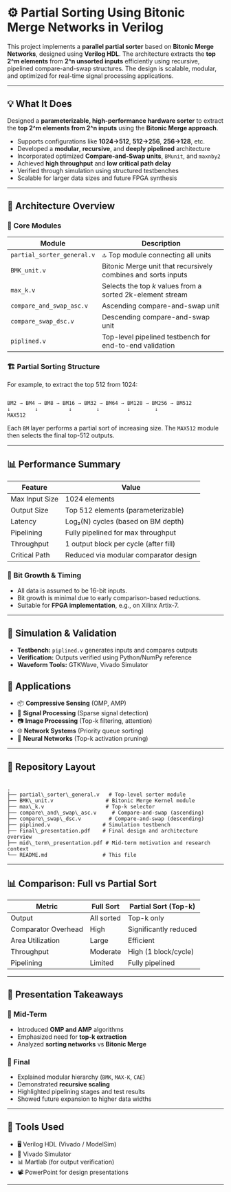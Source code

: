 # ⚙️ Partial Sorting Using Bitonic Merge Networks in Verilog

This project implements a **parallel partial sorter** based on **Bitonic Merge Networks**, designed using **Verilog HDL**. The architecture extracts the **top 2^m elements** from **2^n unsorted inputs** efficiently using recursive, pipelined compare-and-swap structures. The design is scalable, modular, and optimized for real-time signal processing applications.

---

## 💡 What It Does

Designed a **parameterizable, high-performance hardware sorter** to extract the **top 2^m elements from 2^n inputs** using the **Bitonic Merge approach**.

- Supports configurations like **1024→512**, **512→256**, **256→128**, etc.
- Developed a **modular**, **recursive**, and **deeply pipelined** architecture
- Incorporated optimized **Compare-and-Swap units**, `BMunit`, and `maxnby2`
- Achieved **high throughput** and **low critical path delay**
- Verified through simulation using structured testbenches
- Scalable for larger data sizes and future FPGA synthesis

---

## 🧠 Architecture Overview

### 🧩 Core Modules

| Module                  | Description                                                                 |
|-------------------------|-----------------------------------------------------------------------------|
| `partial_sorter_general.v` | 🔝 Top module connecting all units                                       |
| `BMK_unit.v`            | Bitonic Merge unit that recursively combines and sorts inputs              |
| `max_k.v`               | Selects the top _k_ values from a sorted 2k-element stream                  |
| `compare_and_swap_asc.v`| Ascending compare-and-swap unit                                            |
| `compare_swap_dsc.v`    | Descending compare-and-swap unit                                           |
| `piplined.v`            | Top-level pipelined testbench for end-to-end validation                    |

### 🏗️ Partial Sorting Structure

For example, to extract the top 512 from 1024:

```

BM2 → BM4 → BM8 → BM16 → BM32 → BM64 → BM128 → BM256 → BM512
↓        ↓          ↓        ↓         ↓        ↓
MAX512

```

Each `BM` layer performs a partial sort of increasing size. The `MAX512` module then selects the final top-512 outputs.

---

## 📊 Performance Summary

| Feature              | Value                                |
|----------------------|----------------------------------------|
| Max Input Size       | 1024 elements                          |
| Output Size          | Top 512 elements (parameterizable)     |
| Latency              | Log₂(N) cycles (based on BM depth)     |
| Pipelining           | Fully pipelined for max throughput     |
| Throughput           | 1 output block per cycle (after fill)  |
| Critical Path        | Reduced via modular comparator design  |

### 🧪 Bit Growth & Timing

- All data is assumed to be 16-bit inputs.
- Bit growth is minimal due to early comparison-based reductions.
- Suitable for **FPGA implementation**, e.g., on Xilinx Artix-7.

---

## 🔬 Simulation & Validation

- **Testbench:** `piplined.v` generates inputs and compares outputs
- **Verification:** Outputs verified using Python/NumPy reference
- **Waveform Tools:** GTKWave, Vivado Simulator


## 🎯 Applications

- 📦 **Compressive Sensing** (OMP, AMP)
- 📡 **Signal Processing** (Sparse signal detection)
- 📷 **Image Processing** (Top-k filtering, attention)
- 🌐 **Network Systems** (Priority queue sorting)
- 🧠 **Neural Networks** (Top-k activation pruning)

---

## 📁 Repository Layout

```

.
├── partial\_sorter\_general.v   # Top-level sorter module
├── BMK\_unit.v                 # Bitonic Merge Kernel module
├── max\_k.v                    # Top-k selector
├── compare\_and\_swap\_asc.v     # Compare-and-swap (ascending)
├── compare\_swap\_dsc.v         # Compare-and-swap (descending)
├── piplined.v                 # Simulation testbench
├── Final\_presentation.pdf    # Final design and architecture overview
├── mid\_term\_presentation.pdf # Mid-term motivation and research context
└── README.md                  # This file

```

---

## 📊 Comparison: Full vs Partial Sort

| Metric              | Full Sort         | Partial Sort (Top-k)   |
|---------------------|-------------------|-------------------------|
| Output              | All sorted        | Top-k only              |
| Comparator Overhead | High              | Significantly reduced   |
| Area Utilization    | Large             | Efficient               |
| Throughput          | Moderate          | High (1 block/cycle)    |
| Pipelining          | Limited           | Fully pipelined         |

---

## 🧭 Presentation Takeaways

### 📘 Mid-Term

- Introduced **OMP and AMP** algorithms
- Emphasized need for **top-k extraction**
- Analyzed **sorting networks** vs **Bitonic Merge**

### 📗 Final

- Explained modular hierarchy (`BMK`, `MAX-K`, `CAE`)
- Demonstrated **recursive scaling**
- Highlighted pipelining stages and test results
- Showed future expansion to higher data widths

---

## 🧰 Tools Used

- 🖥️ Verilog HDL (Vivado / ModelSim)
- 🧪 Vivado Simulator
- 📊 Martlab (for output verification)
- 📽️ PowerPoint for design presentations

---


